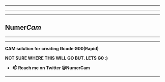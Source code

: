 <hr/><hr/><hr/>
<b>
<h2>Numer<em>Cam</em></h2>
</hr><hr/><hr/>

CAM solution for creating Gcode G00(Rapid)

NOT SURE WHERE THIS WILL GO BUT. LETS G0 :)


- 📫 Reach me on Twitter @NumerCam 
<hr/>
<!---
NumerCam/NumerCam is a ✨ special ✨ repository because its `README.md` (this file) appears on your GitHub profile.
You can click the Preview link to take a look at your changes.
--->
